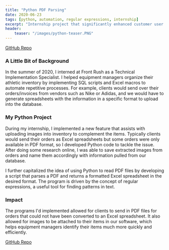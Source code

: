 ```yaml
---
title: "Python PDF Parsing"
date: 2020-06-23
tags: [python, automation, regular expressions, internship]
excerpt: "Internship project that significantly enhanced customer user experience"
header:
    teaser: "/images/python-teaser.PNG"
---
```

<a href="https://github.com/candaceng/parsing_pdfs" style="font-size: 14px;">GitHub Repo</a>

### A Little Bit of Background
In the summer of 2020, I interned at Front Rush as a Technical Implementation Specialist. I helped equipment managers organize their athletic inventory by implementing SQL scripts and Excel macros to automate repetitive processes. For example, clients would send over their orders/invoices from vendors such as Nike or Adidas, and we would have to generate spreadsheets with the information in a specific format to upload into the database. 

### My Python Project
During my internship, I implemented a new feature that assists with uploading images into inventory to complement the items. Typically clients would send their orders as Excel spreadsheets but some orders were only available in PDF format, so I developed Python code to tackle the issue. After doing some research online, I was able to save extracted images from orders and name them accordingly with information pulled from our database.  

I further capitalized the idea of using Python to read PDF files by developing a script that parses a PDF and returns a formatted Excel spreadsheet in the desired format. The program is driven by the concept of regular expressions, a useful tool for finding patterns in text. 

### Impact 
The programs I'd implemented allowed for clients to send in PDF files for orders that could not have been converted to an Excel spreadsheet. It also allowed for images to be attached to their items in our software, which helps equipment managers identify their items much more quickly and efficiently. 

<a href="https://github.com/candaceng/parsing_pdfs" style="font-size: 14px;">GitHub Repo</a>
